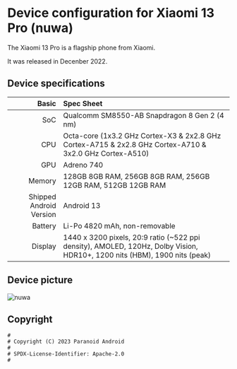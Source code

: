 Device configuration for Xiaomi 13 Pro (nuwa)
=========================================

The Xiaomi 13 Pro is a flagship phone from Xiaomi.

It was released in Decenber 2022.

## Device specifications

Basic   | Spec Sheet
-------:|:-------------------------
SoC     | Qualcomm SM8550-AB Snapdragon 8 Gen 2 (4 nm)
CPU     | Octa-core (1x3.2 GHz Cortex-X3 & 2x2.8 GHz Cortex-A715 & 2x2.8 GHz Cortex-A710 & 3x2.0 GHz Cortex-A510)
GPU     | Adreno 740
Memory  | 128GB 8GB RAM, 256GB 8GB RAM, 256GB 12GB RAM, 512GB 12GB RAM
Shipped Android Version | Android 13
Battery | Li-Po 4820 mAh, non-removable
Display | 1440 x 3200 pixels, 20:9 ratio (~522 ppi density), AMOLED, 120Hz, Dolby Vision, HDR10+, 1200 nits (HBM), 1900 nits (peak)

## Device picture

![nuwa](https://www.giztop.com/media/catalog/product/cache/1d54c77235ad9c5000509537c351eadb/p/m/pms_1670747135.2084309.png "nuwa")

## Copyright

```
#
# Copyright (C) 2023 Paranoid Android
#
# SPDX-License-Identifier: Apache-2.0
#
```
